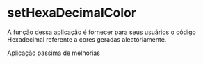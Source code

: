 # setHexaDecimalColor

A função dessa aplicação é fornecer para seus usuários o código Hexadecimal referente a cores geradas aleatóriamente.

Aplicação passima de melhorias
